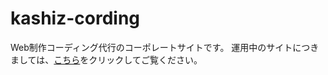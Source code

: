 # kashiz-cording
Web制作コーディング代行のコーポレートサイトです。 
運用中のサイトにつきましては、[こちら](https://kashiz-coding.net/)をクリックしてご覧ください。

